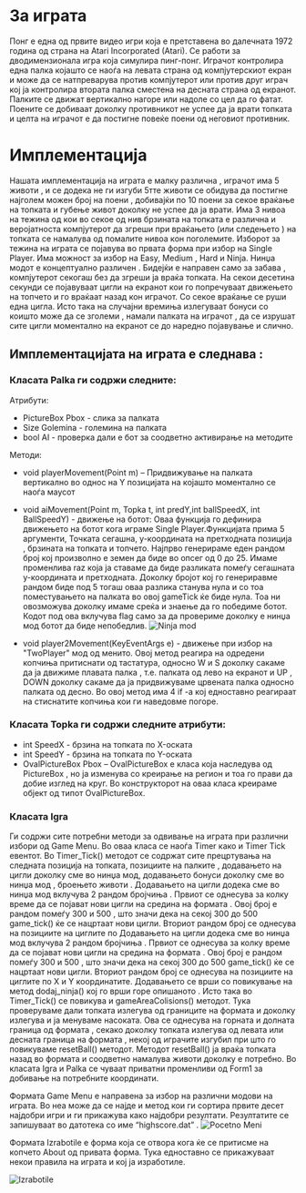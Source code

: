# За играта
Понг е една од првите видео игри која е претставена во далечната 1972 година од страна на Atari Incorporated (Atari). Се работи за дводимензионала игра која симулира пинг-понг. Играчот контролира една палка којашто се наоѓа на левата страна од компјутерскиот екран и може да се натпреварува против компјутерот или против друг играч кој ја контролира втората палка сместена на десната страна од екранот. Палките се движат вертикално нагоре или надоле со цел да го фатат. Поените се добиваат доколку противникот не успее да ја врати топката и целта на играчот е да постигне повеќе поени од неговиот противник. 
# Имплементација
Нашата имплементација на играта е малку различна , играчот има 5 животи , и се додека не ги изгуби 5тте животи се обидува да постигне најголем можен број на поени , добивајќи по 10 поени за секое враќање на топката и губење живот доколку не успее да ја врати. Има 3 нивоа на тежина од кои во секое од нив брзината на топката е различна и веројатноста компјутерот да згреши при враќањето (или следењето ) на топката се намалува од помалите нивоа кон поголемите. Изборот за тежина на играта се појавува во првата форма при избор на Single Player. Има можност за избор на Easy, Medium , Hard и Ninja.
Нинџа модот е концептуално различен . Бидејќи е направен само за забава , компјутерот секогаш без да згреши ја враќа топката. На секои десетина секунди се појавуваат цигли на екранот кои го попречуваат движењето на топчето и го враќаат назад кон играчот. Со секое враќање се руши една цигла. Исто така на случајни времиња излегуваат бонуси со коишто може да се зголеми , намали палката на играчот , да се изрушат сите цигли моментално на екранот се до наредно појавување и слично.

## Имплементацијата на играта е следнава :

### Класата Palka ги содржи следните:
 Атрибути:
* PictureBox Pbox - слика за палката
* Size Golemina - големина на палката
* bool AI - проверка дали е бот за соодветно активирање на методите 

Методи:
* void playerMovement(Point m) – Придвижување на палката вертикално во однос на Y позицијата на којашто моментално се наоѓа маусот
* void aiMovement(Point m, Topka t, int predY,int ballSpeedX, int BallSpeedY) - движење на ботот: Оваа функција го дефинира движењето на ботот кога играме Single Player.Функцијата прима 5 аргументи, Точката сегашна, у-координата на претходната позиција , брзината на топката и топчето. Најпрво генерираме еден рандом број кој произволно е земен да биде во опсег од 0 до 25. Имаме променлива raz која ја ставаме да биде разликата помеѓу сегашната у-координата и претходната. Доколку бројот кој го генериравме рандом биде под 5 тогаш оваа разлика станува нула и со тоа поместувањето на палката во овој gameTick ќе биде нула. Тоа ни овозможува доколку имаме среќа и знаење да го победиме ботот. Кодот под ова вклучува flag само за да провериме доколку е нинџа мод  ботот да биде непобедлив.
![Ninja mod](http://s1.postimg.org/l9toy8fr3/pivo.png)

* void player2Movement(KeyEventArgs e) - движење при избор на "TwoPlayer" мод од менито. Овој метод реагира на одредени копчиња притиснати од тастатура, односно W и S доколку сакаме да ја движиме плавата палка , т.е. палката од лево на екранот и  UP , DOWN доколку сакаме да ја придвижуваме црвената палка односно палката од десно. Во овој метод има 4 if -a кој едноставно реагираат на стиснатите копчиња кои ги наведовме погоре.

### Класата Topka ги содржи следните атрибути:
* int SpeedX - брзина на топката по X-оската
* int SpeedY - брзина на топката по Y-оската
* OvalPictureBox Pbox – OvalPictureBox e класа која наследува од  PictureBox  , но ја изменува со креирање на регион и тоа го прави да добие изглед на круг.
Во конструкторот на оваа класа креираме објект од типот OvalPictureBox.

### Класата Igra 
Ги содржи сите потребни методи за одвивање на играта при различни избори од Game Menu. 
Во оваа класа се наоѓа Timer како и Timer Tick евентот. Во Timer_Tick() методот се содржат сите прецртувања на следната позиција на топката, позициите на палките , додавањето на цигли доколку сме во нинџа мод, додавањето бонуси доколку сме во нинџа мод , броењето животи  . Додавањето на цигли додека сме во нинџа мод вклучува 2 рандом бројчиња . Првиот се однесува за колку време да се појават нови цигли на средина на формата . Овој број е рандом помеѓу 300 и 500 , што значи дека на секој 300 до 500 game_tick() ќе се нацртаат нови цигли. Вториот рандом број се однесува на позициите на циглите по Додавањето на цигли додека сме во нинџа мод вклучува 2 рандом бројчиња . Првиот се однесува за колку време да се појават нови цигли на средина на формата . Овој број е рандом помеѓу 300 и 500 , што значи дека на секој 300 до 500 game_tick() ќе се нацртаат нови цигли. Вториот рандом број се однесува на позициите на циглите по X и Y координатите. Додавањето се врши со повикување на метод dodaj_ninja() кој го врши горе опишаното . Исто така во Timer_Tick() се повикува и gameAreaColisions() методот. Тука проверуваме дали топката излегува од границите на формата и доколку излегува и ја менуваме насоката. Ова се однесува на горната и долната граница од формата , секако доколку топката излегува од левата или десната граница на формата , некој од играчите изгубил при што го повикуваме resetBall() методот. Методот resetBall() ја враќа топката назад во формата и соодветно намалува животи доколку е потребно.
Во класата Igra и Palka се чуваат приватни променливи од Form1 за добивање на потребните координати.

Формата Game Menu е направена за избор на различни модови на играта. Во неа може да се најде и метод кои ги сортира првите десет најдобри игри и ги прикажува како најдобри резултати. Резултатите се запишуваат во датотека со име “highscore.dat” .
![Pocetno Meni](http://s2.postimg.org/othib0js9/Screenshot_1.png)

Формата Izrabotile е форма која се отвора кога ќе се притисме на копчето About  од привата форма. Тука едноставно се прикажуваат некои правила на играта и кој ја изработиле.

![Izrabotile](http://s23.postimg.org/wypl7p0fv/Izrabotile.png)
